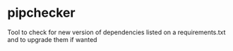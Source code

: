 # pipchecker
Tool to check for new version of dependencies listed on a requirements.txt and to upgrade them if wanted
